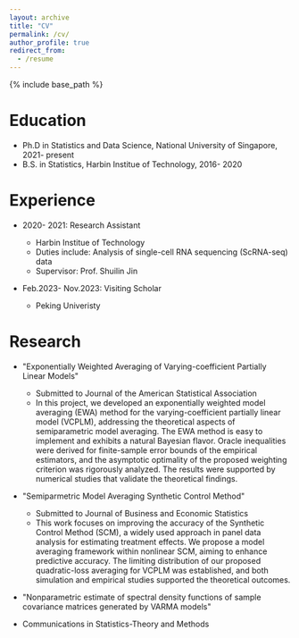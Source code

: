 ```yaml
---
layout: archive
title: "CV"
permalink: /cv/
author_profile: true
redirect_from:
  - /resume
---
```


{% include base_path %}

Education
======
* Ph.D in  Statistics and Data Science, National University of Singapore, 2021- present
* B.S. in  Statistics, Harbin Institue of Technology, 2016- 2020

Experience
======
* 2020- 2021: Research Assistant
  * Harbin Institue of Technology
  * Duties include: Analysis of single-cell RNA sequencing (ScRNA-seq) data
  * Supervisor: Prof. Shuilin Jin

* Feb.2023- Nov.2023: Visiting Scholar
  * Peking Univeristy
  
Research
======
* "Exponentially Weighted Averaging of Varying-coefficient Partially Linear Models"
  * Submitted to Journal of the American Statistical Association
  * In this project, we developed an exponentially weighted model averaging (EWA) method for the varying-coefficient partially linear model (VCPLM), addressing the theoretical aspects of semiparametric model averaging. The EWA method is easy to implement and exhibits a natural Bayesian flavor. Oracle inequalities were derived for finite-sample error bounds of the empirical estimators, and the asymptotic optimality of the proposed weighting criterion was rigorously analyzed. The results were supported by numerical studies that validate the theoretical findings.

* "Semiparmetric Model Averaging Synthetic Control Method"
  * Submitted to Journal of Business and Economic Statistics
  * This work focuses on improving the accuracy of the Synthetic Control Method (SCM), a widely used approach in panel data analysis for estimating treatment effects. We propose a model averaging framework within nonlinear SCM, aiming to enhance predictive accuracy. The limiting distribution of our proposed quadratic-loss averaging for VCPLM was established, and both simulation and empirical studies supported the theoretical outcomes.

*  "Nonparametric estimate of spectral density functions of sample covariance matrices generated by VARMA models"
  * Communications in Statistics-Theory and Methods

